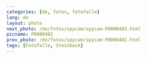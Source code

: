 ```yaml
---
categories: [de, fotos, fotofalle]
lang: de
layout: photo
next_photo: /de/fotos/spycam/spycam-P0000483.html
picname: P0000482
prev_photo: /de/fotos/spycam/spycam-P0000481.html
tags: [Fotofalle, Steinbock]
---
```

